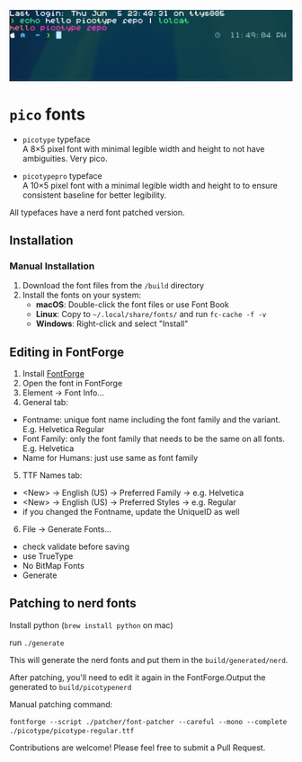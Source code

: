![Cover](./assets/cover.png)

# `pico` fonts

- `picotype` typeface   
  A 8×5 pixel font with minimal legible width and height to not have ambiguities. Very pico.

- `picotypepro` typeface   
  A 10×5 pixel font with a minimal legible width and height to to ensure consistent baseline for better legibility.

All typefaces have a nerd font patched version.

## Installation

### Manual Installation
1. Download the font files from the `/build` directory
2. Install the fonts on your system:
   - **macOS**: Double-click the font files or use Font Book
   - **Linux**: Copy to `~/.local/share/fonts/` and run `fc-cache -f -v`
   - **Windows**: Right-click and select "Install"

## Editing in FontForge

1. Install [FontForge](https://fontforge.org/en-US/downloads/mac/)
2. Open the font in FontForge
3. Element → Font Info...
4. General tab:
  - Fontname: unique font name including the font family and the variant. E.g. Helvetica Regular
  - Font Family: only the font family that needs to be the same on all fonts. E.g. Helvetica
  - Name for Humans: just use same as font family
5. TTF Names tab: 
  - \<New\> → English (US) → Preferred Family → e.g. Helvetica
  - \<New\> → English (US) → Preferred Styles → e.g. Regular
  - if you changed the Fontname, update the UniqueID as well
6. File → Generate Fonts...
  - check validate before saving
  - use TrueType
  - No BitMap Fonts
  - Generate


## Patching to nerd fonts

Install python (`brew install python` on mac)

run `./generate`

This will generate the nerd fonts and put them in the `build/generated/nerd`.

After patching, you'll need to edit it again in the  FontForge.Output the generated to `build/picotypenerd`

Manual patching command:

```
fontforge --script ./patcher/font-patcher --careful --mono --complete ./picotype/picotype-regular.ttf
```

Contributions are welcome! Please feel free to submit a Pull Request.